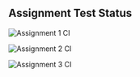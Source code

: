 ## Assignment Test Status

![Assignment 1 CI](https://github.com/overcoil/c756-exer/actions/workflows/ci-a1.yml/badge.svg)

![Assignment 2 CI](https://github.com/overcoil/c756-exer/actions/workflows/ci-a2.yml/badge.svg)

![Assignment 3 CI](https://github.com/overcoil/c756-exer/actions/workflows/ci-a3.yml/badge.svg)
